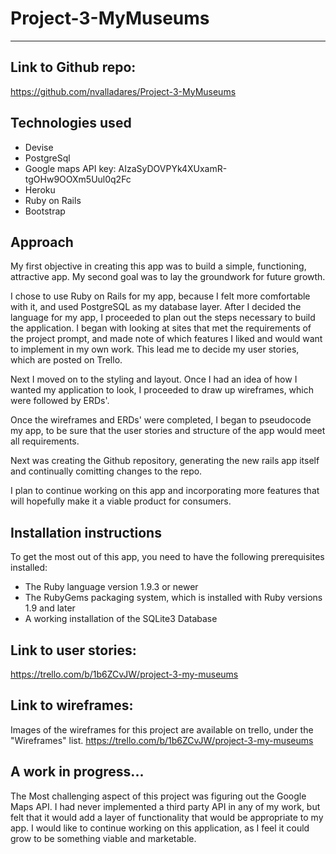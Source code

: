 # Project-3-MyMuseums
-------------------------
Link to Github repo: 
-----------------------------------------------------
https://github.com/nvalladares/Project-3-MyMuseums

Technologies used
---------------------------------------------
- Devise
- PostgreSql
- Google maps API key: AIzaSyDOVPYk4XUxamR-tgOHw9OOXm5Uul0q2Fc
- Heroku
- Ruby on Rails
- Bootstrap 

Approach
---------------------------------------------
My first objective in creating this app was to build a simple, functioning, attractive app. My second goal was to lay the groundwork for future growth. 

I chose to use Ruby on Rails for my app, because I felt more comfortable with it, and used PostgreSQL as my database layer. After I decided the language for my app, I proceeded to plan out the steps necessary to build the application. I began with looking at sites that met the requirements of the project prompt, and made note of which features I liked and would want to implement in my own work. This lead me to decide my user stories, which are posted on Trello.

Next I moved on to the styling and layout. Once I had an idea of how I wanted my application to look, I proceeded to draw up wireframes, which were followed by ERDs'.  

Once the wireframes and ERDs' were completed, I began to pseudocode my app, to be sure that the user stories and structure of the app would meet all requirements. 

Next was creating the Github repository, generating the new rails app itself and continually comitting changes to the repo.

I plan to continue working on this app and incorporating more features that will hopefully make it a viable product for consumers. 

Installation instructions
----------------------------------------------------------------------------------
To get the most out of this app, you need to have the following prerequisites installed:
- The Ruby language version 1.9.3 or newer
- The RubyGems packaging system, which is installed with Ruby versions 1.9 and later
- A working installation of the SQLite3 Database

Link to user stories:
----------------------------------------------------------------------------------------
https://trello.com/b/1b6ZCvJW/project-3-my-museums

Link to wireframes: 
----------------------------------------------------------
Images of the wireframes for this project are available on trello, under the "Wireframes" list.
https://trello.com/b/1b6ZCvJW/project-3-my-museums

A work in progress...
--------------------------
The Most challenging aspect of this project was figuring out the Google Maps API. I had never implemented a third party API in any of my work, but felt that it would add a layer of functionality that would be appropriate to my app. I would like to continue working on this application, as I feel it could grow to be something viable and marketable. 
